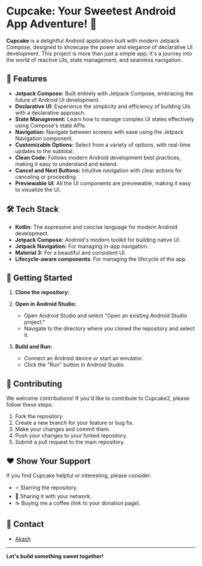 # Cupcake: Your Sweetest Android App Adventure! 🧁


**Cupcake** is a delightful Android application built with modern Jetpack Compose, designed to showcase the power and elegance of declarative UI development. This project is more than just a simple app; it's a journey into the world of reactive UIs, state management, and seamless navigation.

## 🍰 Features

*   **Jetpack Compose:** Built entirely with Jetpack Compose, embracing the future of Android UI development.
*   **Declarative UI:** Experience the simplicity and efficiency of building UIs with a declarative approach.
*   **State Management:** Learn how to manage complex UI states effectively using Compose's state APIs.
*   **Navigation:** Navigate between screens with ease using the Jetpack Navigation component.
*   **Customizable Options:** Select from a variety of options, with real-time updates to the subtotal.
*   **Clean Code:** Follows modern Android development best practices, making it easy to understand and extend.
*   **Cancel and Next Buttons:** Intuitive navigation with clear actions for canceling or proceeding.
* **Previewable UI**: All the UI components are previewable, making it easy to visualize the UI.



## 🛠️ Tech Stack

*   **Kotlin:** The expressive and concise language for modern Android development.
*   **Jetpack Compose:** Android's modern toolkit for building native UI.
*   **Jetpack Navigation:** For managing in-app navigation.
*   **Material 3:** For a beautiful and consistent UI.
*   **Lifecycle-aware components**: For managing the lifecycle of the app.

## 🚀 Getting Started

1.  **Clone the repository:**


2.  **Open in Android Studio:**
    * Open Android Studio and select "Open an existing Android Studio project."
    * Navigate to the directory where you cloned the repository and select it.

3.  **Build and Run:**
    *   Connect an Android device or start an emulator.
    *   Click the "Run" button in Android Studio.

## 🤝 Contributing

We welcome contributions! If you'd like to contribute to Cupcake2, please follow these steps:

1.  Fork the repository.
2.  Create a new branch for your feature or bug fix.
3.  Make your changes and commit them.
4.  Push your changes to your forked repository.
5.  Submit a pull request to the main repository.



## ❤️ Show Your Support

If you find Cupcake helpful or interesting, please consider:

*   ⭐️ Starring the repository.
*   📣 Sharing it with your network.
*   ☕ Buying me a coffee (link to your donation page).

## 📧 Contact

  
*   [Akash](akashbashir2442@gmail.com)

---

**Let's build something sweet together!**
